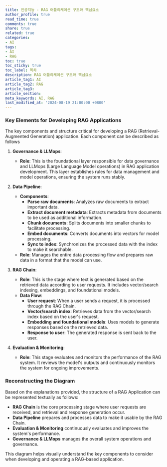 ```yaml
---
title: 인공지능 - RAG 어플리케이션 구조와 핵심요소
author_profile: true
read_time: true
comments: true
share: true
related: true
categories:
- AI
tags:
- AI
- RAG
toc: true
toc_sticky: true
toc_label: 목차
description: RAG 어플리케이션 구조와 핵심요소
article_tag1: AI
article_tag2: RAG
article_tag3: 
article_section: 
meta_keywords: AI, RAG
last_modified_at: '2024-08-19 21:00:00 +0800'
---
```


### Key Elements for Developing RAG Applications

The key components and structure critical for developing a RAG (Retrieval-Augmented Generation) application. Each component can be described as follows

1. **Governance & LLMops**:
   - **Role**: This is the foundational layer responsible for data governance and LLMops (Large Language Model operations) in RAG application development. This layer establishes rules for data management and model operations, ensuring the system runs stably.

2. **Data Pipeline**:
   - **Components**:
     - **Parse raw documents**: Analyzes raw documents to extract important data.
     - **Extract document metadata**: Extracts metadata from documents to be used as additional information.
     - **Chunk documents**: Splits documents into smaller chunks to facilitate processing.
     - **Embed documents**: Converts documents into vectors for model processing.
     - **Sync to index**: Synchronizes the processed data with the index to make it searchable.
   - **Role**: Manages the entire data processing flow and prepares raw data in a format that the model can use.

3. **RAG Chain**:
   - **Role**: This is the stage where text is generated based on the retrieved data according to user requests. It includes vector/search indexing, embeddings, and foundational models.
   - **Data Flow**:
     - **User request**: When a user sends a request, it is processed through the RAG Chain.
     - **Vector/search index**: Retrieves data from the vector/search index based on the user's request.
     - **Embedding and foundational models**: Uses models to generate responses based on the retrieved data.
     - **Response to user**: The generated response is sent back to the user.

4. **Evaluation & Monitoring**:
   - **Role**: This stage evaluates and monitors the performance of the RAG system. It reviews the model's outputs and continuously monitors the system for ongoing improvements.

### **Reconstructing the Diagram**

Based on the explanations provided, the structure of a RAG Application can be represented textually as follows:

- **RAG Chain** is the core processing stage where user requests are received, and retrieval and response generation occur.
- **Data Pipeline** prepares and processes data to make it usable by the RAG Chain.
- **Evaluation & Monitoring** continuously evaluates and improves the system's performance.
- **Governance & LLMops** manages the overall system operations and governance.

This diagram helps visually understand the key components to consider when developing and operating a RAG-based application.